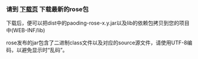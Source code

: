 ### 请到 [下载页](http://code.google.com/p/paoding-rose/downloads/list) 下载最新的rose包 ###

下载后，便可以把dist中的paoding-rose-x.y.jar以及lib的依赖包拷贝到您的项目中(WEB-INF/lib)

rose发布的jar包含了二进制class文件以及对应的source源文件，请使用UTF-8编码，以避免显示时“乱码”。